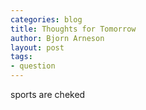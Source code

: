 ```yaml
---
categories: blog
title: Thoughts for Tomorrow
author: Bjorn Arneson
layout: post
tags: 
- question
---
```


sports are cheked